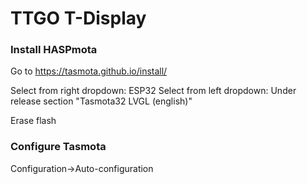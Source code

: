 # TTGO T-Display

### Install HASPmota

Go to https://tasmota.github.io/install/

Select from right dropdown: ESP32
Select from left dropdown: Under release section "Tasmota32 LVGL (english)"

Erase flash

### Configure Tasmota
Configuration->Auto-configuration


